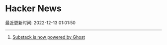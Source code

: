 # Hacker News

最近更新时间: 2022-12-13 01:01:50

--- 
1. [Substack is now powered by Ghost](https://twitter.com/johnonolan/status/1602330377812643850) 
